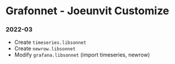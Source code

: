 # Grafonnet - Joeunvit Customize

### 2022-03
- Create `timeseries.libsonnet`
- Create `newrow.libsonnet`
- Modify `grafana.libsonnet` (import timeseries, newrow)